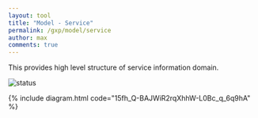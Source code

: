 ```yaml
---
layout: tool
title: "Model - Service"
permalink: /gxp/model/service
author: max
comments: true
---
```


This provides high level structure of service information domain.

![status](https://img.shields.io/badge/status-draft-red)

{% include diagram.html code="15fh_Q-BAJWiR2rqXhhW-L0Bc_q_6q9hA" %}
